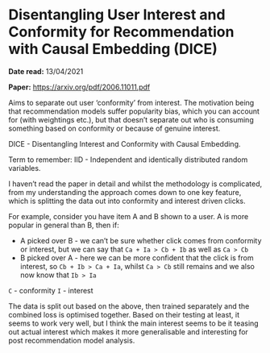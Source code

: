 # Disentangling User Interest and Conformity for Recommendation with Causal Embedding (DICE)

__Date read:__ 13/04/2021

__Paper:__ https://arxiv.org/pdf/2006.11011.pdf

Aims to separate out user ‘conformity’ from interest. The motivation being that recommendation models suffer popularity bias, which you can account for (with weightings etc.), but that doesn’t separate out who is consuming something based on conformity or because of genuine interest.

DICE - Disentangling Interest and Conformity with Causal Embedding.

Term to remember: IID - Independent and identically distributed random variables.

I haven’t read the paper in detail and whilst the methodology is complicated, from my understanding the approach comes down to one key feature, which is splitting the data out into conformity and interest driven clicks.

For example, consider you have item A and B shown to a user. A is more popular in general than B, then if:
- A picked over B - we can’t be sure whether click comes from conformity or interest, but we can say that `Ca + Ia > Cb + Ib` as well as `Ca > Cb`
- B picked over A - here we can be more confident that the click is from interest, so `Cb + Ib > Ca + Ia`, whilst `Ca > Cb` still remains and we also now know that `Ib > Ia`

`C` - conformity
`I` - interest

The data is split out based on the above, then trained separately and the combined loss is optimised together. Based on their testing at least, it seems to work very well, but I think the main interest seems to be it teasing out actual interest which makes it more generalisable and interesting for post recommendation model analysis.
